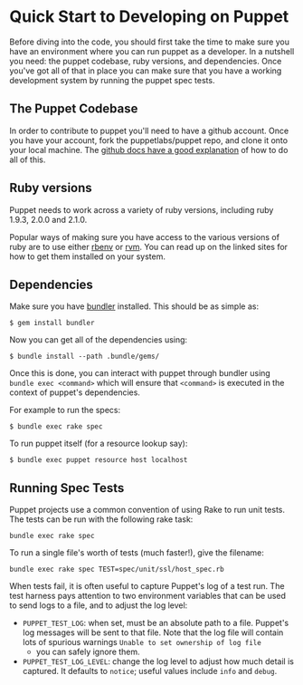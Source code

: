# Quick Start to Developing on Puppet

Before diving into the code, you should first take the time to make sure you
have an environment where you can run puppet as a developer. In a nutshell you
need: the puppet codebase, ruby versions, and dependencies. Once you've got all
of that in place you can make sure that you have a working development system
by running the puppet spec tests.

## The Puppet Codebase

In order to contribute to puppet you'll need to have a github account. Once you
have your account, fork the puppetlabs/puppet repo, and clone it onto your
local machine. The [github docs have a good
explanation](https://help.github.com/articles/fork-a-repo) of how to do all of
this.

## Ruby versions

Puppet needs to work across a variety of ruby versions, including ruby
1.9.3, 2.0.0 and 2.1.0.

Popular ways of making sure you have access to the various versions of ruby are
to use either [rbenv](https://github.com/sstephenson/rbenv) or
[rvm](https://rvm.io/). You can read up on the linked sites for how to get them
installed on your system.

## Dependencies

Make sure you have [bundler](http://bundler.io/) installed. This should be as
simple as:

    $ gem install bundler

Now you can get all of the dependencies using:

    $ bundle install --path .bundle/gems/

Once this is done, you can interact with puppet through bundler using `bundle
exec <command>` which will ensure that `<command>` is executed in the context
of puppet's dependencies.

For example to run the specs:

    $ bundle exec rake spec

To run puppet itself (for a resource lookup say):

    $ bundle exec puppet resource host localhost

## Running Spec Tests

Puppet projects use a common convention of using Rake to run unit tests.
The tests can be run with the following rake task:

    bundle exec rake spec

To run a single file's worth of tests (much faster!), give the filename:

    bundle exec rake spec TEST=spec/unit/ssl/host_spec.rb

When tests fail, it is often useful to capture Puppet's log of a test
run. The test harness pays attention to two environment variables that can
be used to send logs to a file, and to adjust the log level:

* `PUPPET_TEST_LOG`: when set, must be an absolute path to a file. Puppet's
  log messages will be sent to that file. Note that the log file will
  contain lots of spurious warnings `Unable to set ownership of log file`
  - you can safely ignore them.
* `PUPPET_TEST_LOG_LEVEL`: change the log level to adjust how much detail
  is captured. It defaults to `notice`; useful values include `info` and
  `debug`.

